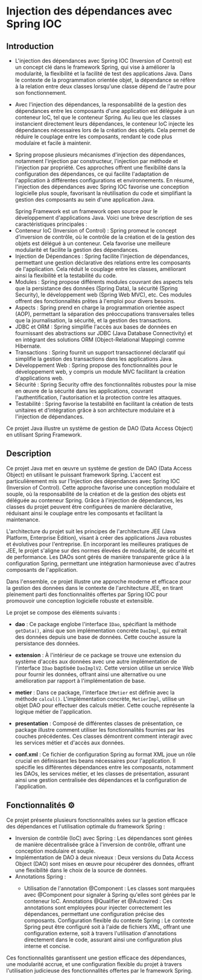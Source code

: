 # Injection des dépendances avec Spring IOC

## Introduction

- L'injection des dépendances avec Spring IOC (Inversion of Control) est un concept clé dans le framework Spring, qui vise à améliorer la modularité, la flexibilité et la facilité de test des applications Java. Dans le contexte de la programmation orientée objet, la dépendance se réfère à la relation entre deux classes lorsqu'une classe dépend de l'autre pour son fonctionnement.

- Avec l'injection des dépendances, la responsabilité de la gestion des dépendances entre les composants d'une application est déléguée à un conteneur IoC, tel que le conteneur Spring. Au lieu que les classes instancient directement leurs dépendances, le conteneur IoC injecte les dépendances nécessaires lors de la création des objets. Cela permet de réduire le couplage entre les composants, rendant le code plus modulaire et facile à maintenir.

- Spring propose plusieurs mécanismes d'injection des dépendances, notamment l'injection par constructeur, l'injection par méthode et l'injection par propriété. Ces approches offrent une flexibilité dans la configuration des dépendances, ce qui facilite l'adaptation de l'application à différentes configurations et environnements. En résumé, l'injection des dépendances avec Spring IOC favorise une conception logicielle plus souple, favorisant la réutilisation du code et simplifiant la gestion des composants au sein d'une application Java.
<ul>
        Spring Framework est un framework open source pour le développement d'applications Java. Voici une brève description de ses caractéristiques principales :
<li>
        Conteneur IoC (Inversion of Control) : Spring promeut le concept d'inversion de contrôle, où le contrôle de la création et de la gestion des objets est délégué à un conteneur. Cela favorise une meilleure modularité et facilite la gestion des dépendances.
</li>
<li>
        Injection de Dépendances : Spring facilite l'injection de dépendances, permettant une gestion déclarative des relations entre les composants de l'application. Cela réduit le couplage entre les classes, améliorant ainsi la flexibilité et la testabilité du code.
</li>
<li>
        Modules : Spring propose différents modules couvrant des aspects tels que la persistance des données (Spring Data), la sécurité (Spring Security), le développement web (Spring Web MVC), etc. Ces modules offrent des fonctionnalités prêtes à l'emploi pour divers besoins.
</li>
<li>
        Aspects : Spring prend en charge la programmation orientée aspect (AOP), permettant la séparation des préoccupations transversales telles que la journalisation, la sécurité, et la gestion des transactions.
</li>
<li>
        JDBC et ORM : Spring simplifie l'accès aux bases de données en fournissant des abstractions sur JDBC (Java Database Connectivity) et en intégrant des solutions ORM (Object-Relational Mapping) comme Hibernate.
</li>
<li>
        Transactions : Spring fournit un support transactionnel déclaratif qui simplifie la gestion des transactions dans les applications Java.
</li>
<li>
        Développement Web : Spring propose des fonctionnalités pour le développement web, y compris un module MVC facilitant la création d'applications web.
</li>
<li>
        Sécurité : Spring Security offre des fonctionnalités robustes pour la mise en œuvre de la sécurité dans les applications, couvrant l'authentification, l'autorisation et la protection contre les attaques.
</li>
<li>
        Testabilité : Spring favorise la testabilité en facilitant la création de tests unitaires et d'intégration grâce à son architecture modulaire et à l'injection de dépendances.
</li>
</ul>
Ce projet Java illustre un système de gestion de DAO (Data Access Object) en utilisant Spring Framework.

## Description

<p> Ce projet Java met en œuvre un système de gestion de DAO (Data Access Object) en utilisant le puissant framework Spring. L'accent est particulièrement mis sur l'Injection des dépendances avec Spring IOC (Inversion of Control). Cette approche favorise une conception modulaire et souple, où la responsabilité de la création et de la gestion des objets est déléguée au conteneur Spring. Grâce à l'injection de dépendances, les classes du projet peuvent être configurées de manière déclarative, réduisant ainsi le couplage entre les composants et facilitant la maintenance.</p>

<p> L'architecture du projet suit les principes de l'architecture JEE (Java Platform, Enterprise Edition), visant à créer des applications Java robustes et évolutives pour l'entreprise. En incorporant les meilleures pratiques de JEE, le projet s'aligne sur des normes élevées de modularité, de sécurité et de performance. Les DAOs sont gérés de manière transparente grâce à la configuration Spring, permettant une intégration harmonieuse avec d'autres composants de l'application.</p>

<p> Dans l'ensemble, ce projet illustre une approche moderne et efficace pour la gestion des données dans le contexte de l'architecture JEE, en tirant pleinement parti des fonctionnalités offertes par Spring IOC pour promouvoir une conception logicielle robuste et extensible.</p>

Le projet se compose des éléments suivants :

- **dao** : Ce package englobe l'interface `IDao`, spécifiant la méthode `getData()`, ainsi que son implémentation concrète `DaoImpl`, qui extrait des données depuis une base de données. Cette couche assure la persistance des données.

- **extension** : À l'intérieur de ce package se trouve une extension du système d'accès aux données avec une autre implémentation de l'interface `IDao` baptisée `DaoImplV2`. Cette version utilise un service Web pour fournir les données, offrant ainsi une alternative ou une amélioration par rapport à l'implémentation de base.

- **metier** : Dans ce package, l'interface `IMetier` est définie avec la méthode `calcul()`. L'implémentation concrète, `MetierImpl`, utilise un objet DAO pour effectuer des calculs métier. Cette couche représente la logique métier de l'application.

- **presentation** : Composé de différentes classes de présentation, ce package illustre comment utiliser les fonctionnalités fournies par les couches précédentes. Ces classes démontrent comment interagir avec les services métier et d'accès aux données.

- **conf.xml** : Ce fichier de configuration Spring au format XML joue un rôle crucial en définissant les beans nécessaires pour l'application. Il spécifie les différentes dépendances entre les composants, notamment les DAOs, les services métier, et les classes de présentation, assurant ainsi une gestion centralisée des dépendances et la configuration de l'application.

## Fonctionnalités ⚙️

Ce projet présente plusieurs fonctionnalités axées sur la gestion efficace des dépendances et l'utilisation optimale du framework Spring :

<ul>
<li> Inversion de contrôle (IoC) avec Spring : Les dépendances sont gérées de manière décentralisée grâce à l'inversion de contrôle, offrant une conception modulaire et souple.
</li>
<li>Implémentation de DAO à deux niveaux : Deux versions du Data Access Object (DAO) sont mises en œuvre pour récupérer des données, offrant une flexibilité dans le choix de la source de données. </li>

<li> Annotations Spring : </li>
<ul>
<li> Utilisation de l'annotation @Component : Les classes sont marquées avec @Component pour signaler à Spring qu'elles sont gérées par le conteneur IoC.
Annotations @Qualifier et @Autowired : Ces annotations sont employées pour injecter correctement les dépendances, permettant une configuration précise des composants.
Configuration flexible du contexte Spring : Le contexte Spring peut être configuré soit à l'aide de fichiers XML, offrant une configuration externe, soit à travers l'utilisation d'annotations directement dans le code, assurant ainsi une configuration plus interne et concise.
</li>
</ul>
</ul>

Ces fonctionnalités garantissent une gestion efficace des dépendances, une modularité accrue, et une configuration flexible du projet à travers l'utilisation judicieuse des fonctionnalités offertes par le framework Spring.
